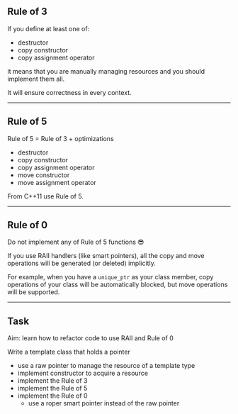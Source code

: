 ## Rule of 3

If you define at least one of:
<!-- .element: class="fragment fade-in" -->

* <!-- .element: class="fragment fade-in" --> destructor
* <!-- .element: class="fragment fade-in" --> copy constructor
* <!-- .element: class="fragment fade-in" --> copy assignment operator

it means that you are manually managing resources and <span class="fragment highlight-red">you should implement them all</span>.
<!-- .element: class="fragment fade-in" -->

It will ensure correctness in every context.
<!-- .element: class="fragment fade-in" -->

___

## Rule of 5

Rule of 5 = Rule of 3 + optimizations

* destructor
* copy constructor
* copy assignment operator
* <!-- .element: class="fragment highlight-green" --> move constructor
* <!-- .element: class="fragment highlight-green" --> move assignment operator

From C++11 use Rule of 5.
<!-- .element: class="fragment fade-in" -->

___

## Rule of 0

Do not implement any of Rule of 5 functions 😎
<!-- .element: class="fragment highlight-green" -->

If you use RAII handlers (like smart pointers), all the copy and move operations will be generated (or deleted) implicitly.
<!-- .element: class="fragment fade-in" -->

For example, when you have a `unique_ptr` as your class member, copy operations of your class will be automatically blocked, but move operations will be supported.
<!-- .element: class="fragment fade-in" -->

___

## Task

Aim: learn how to refactor code to use RAII and Rule of 0

Write a template class that holds a pointer

* <!-- .element: class="fragment fade-in" --> use a raw pointer to manage the resource of a template type
* <!-- .element: class="fragment fade-in" --> implement constructor to acquire a resource
* <!-- .element: class="fragment fade-in" --> implement the Rule of 3
* <!-- .element: class="fragment fade-in" --> implement the Rule of 5
* <!-- .element: class="fragment fade-in" --> implement the Rule of 0
  * use a roper smart pointer instead of the raw pointer
  <!-- .element: class="fragment fade-in" -->
